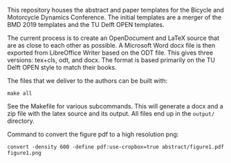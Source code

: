This repository houses the abstract and paper templates for the Bicycle and
Motorcycle Dynamics Conference. The initial templates are a merger of the BMD
2019 templates and the TU Delft OPEN templates.

The current process is to create an OpenDocument and LaTeX source that are as
close to each other as possible. A Microsoft Word docx file is then exported
from LibreOffice Writer based on the ODT file. This gives three versions:
tex+cls, odt, and docx. The format is based primarily on the TU Delft OPEN
style to match their books.

The files that we deliver to the authors can be built with:

```
make all
```

See the Makefile for various subcommands. This will generate a docx and a zip
file with the latex source and its output. All files end up in the `output/`
directory.

Command to convert the figure pdf to a high resolution png:

```
convert -density 600 -define pdf:use-cropbox=true abstract/figure1.pdf figure1.png
```
